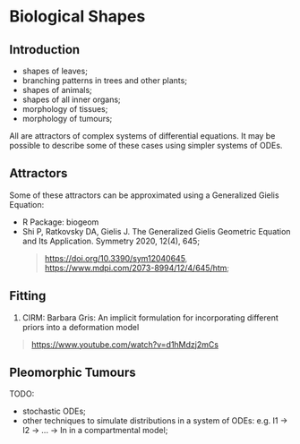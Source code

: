 
# Biological Shapes

## Introduction

- shapes of leaves;
- branching patterns in trees and other plants;
- shapes of animals;
- shapes of all inner organs;
- morphology of tissues;
- morphology of tumours;

All are attractors of complex systems of differential equations. It may be possible to describe some of these cases using simpler systems of ODEs.


## Attractors

Some of these attractors can be approximated using a Generalized Gielis Equation:
- R Package: biogeom
- Shi P, Ratkovsky DA, Gielis J. The Generalized Gielis Geometric Equation and Its Application.  Symmetry 2020, 12(4), 645;
  > https://doi.org/10.3390/sym12040645, https://www.mdpi.com/2073-8994/12/4/645/htm;


## Fitting

1. CIRM: Barbara Gris: An implicit formulation for incorporating different priors into a deformation model
  > https://www.youtube.com/watch?v=d1hMdzj2mCs


## Pleomorphic Tumours

TODO:
- stochastic ODEs;
- other techniques to simulate distributions in a system of ODEs: e.g. I1 -> I2 -> ... -> In in a compartmental model;


